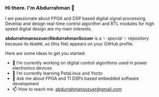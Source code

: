 ### Hi there. I'm Abdurrahman 👋

I am passionate about FPGA and DSP based digital signal processing. Develop and design real-time control algorithm and RTL modules for high speed digital design are my main interests. 

**abdurrahmansozuer/AbdurrahmanSozuer** is a ✨ _special_ ✨ repository because its `README.md` (this file) appears on your GitHub profile.

Here are some ideas to get you started:

- 🔭 I’m currently working on digital control algorithms used in power electronics devices
- 🌱 I’m currently learning PetaLinux and Yocto
- 💬 Ask me about FPGA and TI DSPs based embedded software development
- 📫 How to reach me: abdurrahmansozuer@gmail.com

